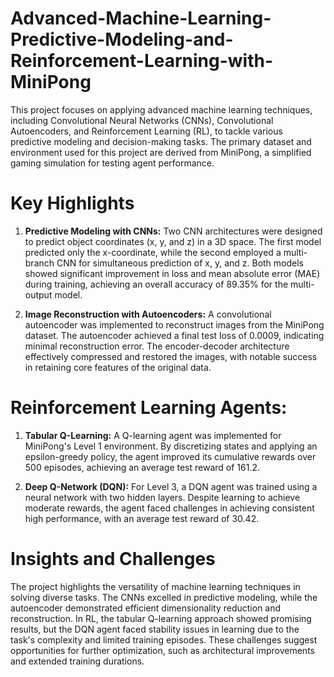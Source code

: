 # Advanced-Machine-Learning-Predictive-Modeling-and-Reinforcement-Learning-with-MiniPong

This project focuses on applying advanced machine learning techniques, including Convolutional Neural Networks (CNNs), Convolutional Autoencoders, and Reinforcement Learning (RL), to tackle various predictive modeling and decision-making tasks. The primary dataset and environment used for this project are derived from MiniPong, a simplified gaming simulation for testing agent performance.

# Key Highlights

1. **Predictive Modeling with CNNs:** Two CNN architectures were designed to predict object coordinates (x, y, and z) in a 3D space. The first model predicted only the x-coordinate, while the second employed a multi-branch CNN for simultaneous prediction of x, y, and z. Both models showed significant improvement in loss and mean absolute error (MAE) during training, achieving an overall accuracy of 89.35% for the multi-output model.

2. **Image Reconstruction with Autoencoders:** A convolutional autoencoder was implemented to reconstruct images from the MiniPong dataset. The autoencoder achieved a final test loss of 0.0009, indicating minimal reconstruction error. The encoder-decoder architecture effectively compressed and restored the images, with notable success in retaining core features of the original data.

# Reinforcement Learning Agents:

1. **Tabular Q-Learning:** A Q-learning agent was implemented for MiniPong's Level 1 environment. By discretizing states and applying an epsilon-greedy policy, the agent improved its cumulative rewards over 500 episodes, achieving an average test reward of 161.2.

2. **Deep Q-Network (DQN):** For Level 3, a DQN agent was trained using a neural network with two hidden layers. Despite learning to achieve moderate rewards, the agent faced challenges in achieving consistent high performance, with an average test reward of 30.42.

# Insights and Challenges

The project highlights the versatility of machine learning techniques in solving diverse tasks. The CNNs excelled in predictive modeling, while the autoencoder demonstrated efficient dimensionality reduction and reconstruction. In RL, the tabular Q-learning approach showed promising results, but the DQN agent faced stability issues in learning due to the task's complexity and limited training episodes. These challenges suggest opportunities for further optimization, such as architectural improvements and extended training durations.
